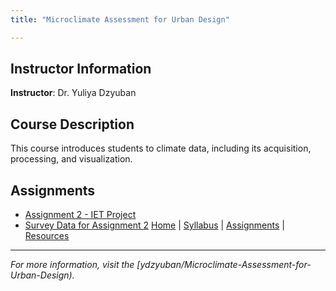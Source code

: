 ```yaml
---
title: "Microclimate Assessment for Urban Design"

---
```


## Instructor Information
**Instructor**: Dr. Yuliya Dzyuban

## Course Description
This course introduces students to climate data, including its acquisition, processing, and visualization.

## Assignments 
- [Assignment 2 - IET Project](Assignment_2/IET.rmd)
- [Survey Data for Assignment 2](Assignment_2/survey.csv)
[Home](index.md) | [Syllabus](syllabus.md) | [Assignments](assignments.md) | [Resources](resources.md)

---

_For more information, visit the [ydzyuban/Microclimate-Assessment-for-Urban-Design)._  
